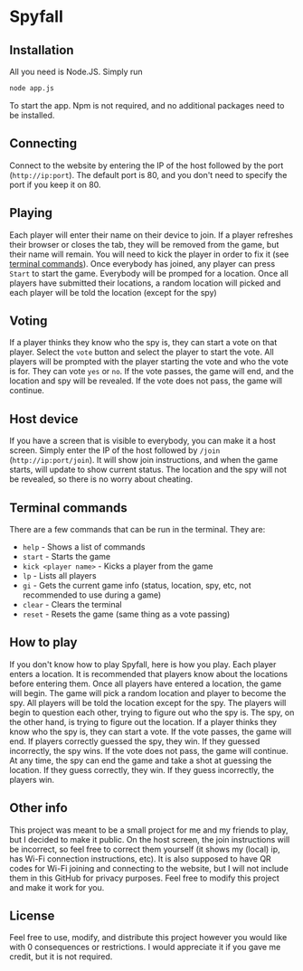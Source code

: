# Spyfall

## Installation
All you need is Node.JS. Simply run
```bash
node app.js
```
To start the app. Npm is not required, and no additional packages need to be installed.
## Connecting
Connect to the website by entering the IP of the host followed by the port (`http://ip:port`). The default port is 80, and you don't need to specify the port if you keep it on 80.
## Playing
Each player will enter their name on their device to join. If a player refreshes their browser or closes the tab, they will be removed from the game, but their name will remain. You will need to kick the player in order to fix it (see [terminal commands](#terminal-commands)). Once everybody has joined, any player can press `Start` to start the game. Everybody will be promped for a location. Once all players have submitted their locations, a random location will picked and each player will be told the location (except for the spy)
## Voting
If a player thinks they know who the spy is, they can start a vote on that player. Select the `vote` button and select the player to start the vote. All players will be prompted with the player starting the vote and who the vote is for. They can vote `yes` or `no`. If the vote passes, the game will end, and the location and spy will be revealed. If the vote does not pass, the game will continue.
## Host device
If you have a screen that is visible to everybody, you can make it a host screen. Simply enter the IP of the host followed by `/join` (`http://ip:port/join`). It will show join instructions, and when the game starts, will update to show current status. The location and the spy will not be revealed, so there is no worry about cheating.
## Terminal commands
There are a few commands that can be run in the terminal. They are:
* `help` - Shows a list of commands
* `start` - Starts the game
* `kick <player name>` - Kicks a player from the game
* `lp` - Lists all players
* `gi` - Gets the current game info (status, location, spy, etc, not recommended to use during a game)
* `clear` - Clears the terminal
* `reset` - Resets the game (same thing as a vote passing)

## How to play
If you don't know how to play Spyfall, here is how you play. Each player enters a location. It is recommended that players know about the locations before entering them. Once all players have entered a location, the game will begin. The game will pick a random location and player to become the spy. All players will be told the location except for the spy. The players will begin to question each other, trying to figure out who the spy is. The spy, on the other hand, is trying to figure out the location. If a player thinks they know who the spy is, they can start a vote. If the vote passes, the game will end. If players correctly guessed the spy, they win. If they guessed incorrectly, the spy wins. If the vote does not pass, the game will continue. At any time, the spy can end the game and take a shot at guessing the location. If they guess correctly, they win. If they guess incorrectly, the players win.
## Other info
This project was meant to be a small project for me and my friends to play, but I decided to make it public. On the host screen, the join instructions will be incorrect, so feel free to correct them yourself (it shows my (local) ip, has Wi-Fi connection instructions, etc). It is also supposed to have QR codes for Wi-Fi joining and connecting to the website, but I will not include them in this GitHub for privacy purposes. Feel free to modify this project and make it work for you.
## License
Feel free to use, modify, and distribute this project however you would like with 0 consequences or restrictions. I would appreciate it if you gave me credit, but it is not required.